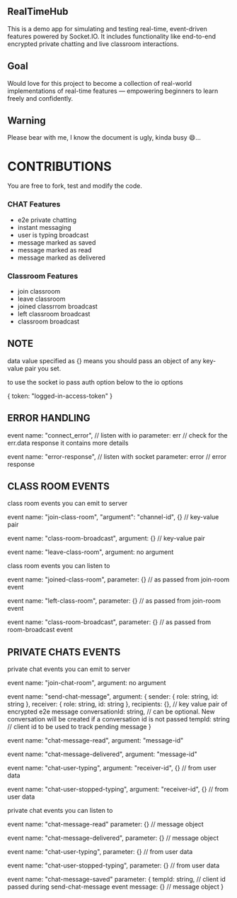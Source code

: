 ## RealTimeHub

This is a demo app for simulating and testing real-time, event-driven features powered by Socket.IO. It includes functionality like end-to-end encrypted private chatting and live classroom interactions.

## Goal

Would love for this project to become a collection of real-world implementations of real-time features — empowering beginners to learn freely and confidently.

## Warning

Please bear with me, I know the document is ugly, kinda busy 😄...

# CONTRIBUTIONS

You are free to fork, test and modify the code.

### CHAT Features

- e2e private chatting
- instant messaging
- user is typing broadcast
- message marked as saved
- message marked as read
- message marked as delivered

### Classroom Features

- join classroom
- leave classroom
- joined classrrom broadcast
- left classroom broadcast
- classroom broadcast

## NOTE

data value specified as {} means you should pass an object of any key-value pair you set.

to use the socket io pass auth option below to the io options

{
token: "logged-in-access-token"
}

## ERROR HANDLING

event name: "connect_error", // listen with io
parameter: err // check for the err.data response it contains more details

event name: "error-response", // listen with socket
parameter: error // error response

## CLASS ROOM EVENTS

class room events you can emit to server

event name: "join-class-room",
"argument": "channel-id", {} // key-value pair

event name: "class-room-broadcast",
argument: {} // key-value pair

event name: "leave-class-room",
argument: no argument

class room events you can listen to

event name: "joined-class-room",
parameter: {} // as passed from join-room event

event name: "left-class-room",
parameter: {} // as passed from join-room event

event name: "class-room-broadcast",
parameter: {} // as passed from room-broadcast event

## PRIVATE CHATS EVENTS

private chat events you can emit to server

event name: "join-chat-room",
argument: no argument

event name: "send-chat-message",
argument: {
sender: {
role: string,
id: string
},
receiver: {
role: string,
id: string
},
recipients: {}, // key value pair of encrypted e2e message
conversationId: string, // can be optional. New conversation will be created if a conversation id is not passed
tempId: string // client id to be used to track pending message
}

event name: "chat-message-read",
argument: "message-id"

event name: "chat-message-delivered",
argument: "message-id"

event name: "chat-user-typing",
argument: "receiver-id", {} // from user data

event name: "chat-user-stopped-typing",
argument: "receiver-id", {} // from user data

private chat events you can listen to

event name: "chat-message-read"
parameter: {} // message object

event name: "chat-message-delivered",
parameter: {} // message object

event name: "chat-user-typing",
parameter: {} // from user data

event name: "chat-user-stopped-typing",
parameter: {} // from user data

event name: "chat-message-saved"
parameter: {
tempId: string, // client id passed during send-chat-message event
message: {} // message object
}
